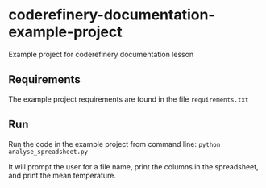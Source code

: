 # coderefinery-documentation-example-project
Example project for coderefinery documentation lesson

## Requirements
The example project requirements are found in the file `requirements.txt`

## Run
Run the code in the example project from command line: 
`python analyse_spreadsheet.py`

It will prompt the user for a file name, print the columns in the spreadsheet, and print the mean temperature.

